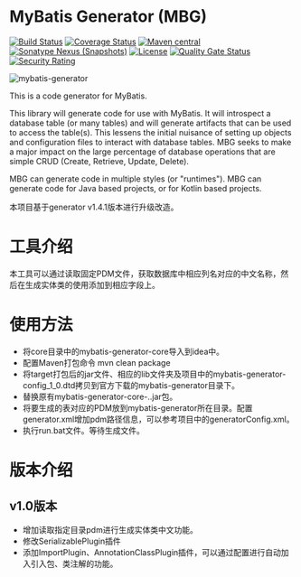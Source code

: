 MyBatis Generator (MBG)
=======================

[![Build Status](https://github.com/mybatis/generator/workflows/Java%20CI/badge.svg?branch=master)](https://github.com/mybatis/generator/actions?query=workflow%3A%22Java+CI%22)
[![Coverage Status](https://coveralls.io/repos/mybatis/generator/badge.svg?branch=master&service=github)](https://coveralls.io/github/mybatis/generator?branch=master)
[![Maven central](https://maven-badges.herokuapp.com/maven-central/org.mybatis.generator/mybatis-generator/badge.svg)](https://maven-badges.herokuapp.com/maven-central/org.mybatis.generator/mybatis-generator)
[![Sonatype Nexus (Snapshots)](https://img.shields.io/nexus/s/https/oss.sonatype.org/org.mybatis.generator/mybatis-generator.svg)](https://oss.sonatype.org/content/repositories/snapshots/org/mybatis/generator/mybatis-generator/)
[![License](http://img.shields.io/:license-apache-brightgreen.svg)](http://www.apache.org/licenses/LICENSE-2.0.html)
[![Quality Gate Status](https://sonarcloud.io/api/project_badges/measure?project=mybatis_generator&metric=alert_status)](https://sonarcloud.io/dashboard?id=mybatis_generator)
[![Security Rating](https://sonarcloud.io/api/project_badges/measure?project=mybatis_generator&metric=security_rating)](https://sonarcloud.io/dashboard?id=mybatis_generator)

![mybatis-generator](http://mybatis.github.io/images/mybatis-logo.png)

This is a code generator for MyBatis.

This library will generate code for use with MyBatis. It will introspect a database table (or many tables) and will generate artifacts that can be used to access the table(s). This lessens the initial nuisance of setting up objects and configuration files to interact with database tables. MBG seeks to make a major impact on the large percentage of database operations that are simple CRUD (Create, Retrieve, Update, Delete).

MBG can generate code in multiple styles (or "runtimes"). MBG can generate code for Java based projects, or for Kotlin based projects.

本项目基于generator v1.4.1版本进行升级改造。
# 工具介绍
本工具可以通过读取固定PDM文件，获取数据库中相应列名对应的中文名称，然后在生成实体类的使用添加到相应字段上。
# 使用方法
- 将core目录中的mybatis-generator-core导入到idea中。
- 配置Maven打包命令
  mvn clean package
- 将target打包后的jar文件、相应的lib文件夹及项目中的mybatis-generator-config_1_0.dtd拷贝到官方下载的mybatis-generator目录下。
- 替换原有mybatis-generator-core-..jar包。
- 将要生成的表对应的PDM放到mybatis-generator所在目录。配置generator.xml增加pdm路径信息，可以参考项目中的generatorConfig.xml。
  <pdmUrl url="./1.pdm"></pdmUrl>
- 执行run.bat文件。等待生成文件。
# 版本介绍
## v1.0版本
- 增加读取指定目录pdm进行生成实体类中文功能。
- 修改SerializablePlugin插件
- 添加ImportPlugin、AnnotationClassPlugin插件，可以通过配置进行自动加入引入包、类注解的功能。
